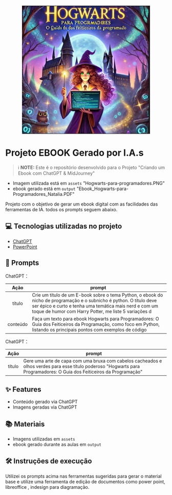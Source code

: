 

<p align="center">
<img 
    src="./assets/Hogwarts-para-programadores.PNG"
    width="400"  
/>
</p>

# Projeto EBOOK Gerado por I.A.s


 > ℹ️ **NOTE:** Este é o repositório desenvolvido para o Projeto "Criando um Ebook com ChatGPT & MidJourney"
- Imagem utilizada está em `assets` "Hogwarts-para-programadores.PNG"
- ebook gerado está em `output` "Ebook_Hogwarts-para-Programadores_Natalia.PDF"

Projeto com o objetivo de gerar um ebook digital com as facilidades das ferramentas de IA. todos os prompts
seguem abaixo.

## 💻 Tecnologias utilizadas no projeto

- [ChatGPT](https://chat.openai.com/) 
- [PowerPoint](https://www.microsoft.com/en/microsoft-365/powerpoint)

## 🧠 Prompts


ChatGPT：

|   Ação   | prompt                                                                                                                                                                                                                                                                         |
| :------: | ------------------------------------------------------------------------------------------------------------------------------------------------------------------------------------------------------------------------------------------------------------------------------ |
|  título  | Crie um título de um E-book sobre o tema Python, o ebook do nicho de programação e o subnicho é python. O título deve ser épico e curto e tenha uma temática mais nerd e com um toque de humor com Harry Potter, me liste 5 variações d                                                        |
| conteúdo | Faça um texto para ebook Hogwarts para Programadores: O Guia dos Feiticeiros da Programação, como foco em Python, listando os principais pontos com exemplos de código|


ChatGPT：

|  Ação  | prompt                                                                                 |
| :----: | -------------------------------------------------------------------------------------- |
| título | Gere uma arte de capa com uma bruxa com cabelos cacheados e olhos verdes para esse título poderoso "Hogwarts para Programadores: O Guia dos Feiticeiros da Programação"|

## ✨ Features

- Conteúdo gerado via ChatGPT
- Imagens geradas via ChatGPT

## 📚 Materiais

- Imagens utilizadas em `assets`
- ebook gerado durante as aulas em `output`

## 🛠️ Instruções de execução

Utilizei os prompts acima nas ferramentas sugeridas para gerar o material base e utilize uma ferramenta de edição de documentos como power point, libreoffice , indesign para diagramação.

